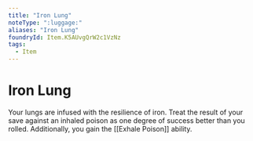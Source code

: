 ```yaml
---
title: "Iron Lung"
noteType: ":luggage:"
aliases: "Iron Lung"
foundryId: Item.K5AUvgQrW2c1VzNz
tags:
  - Item
---
```


# Iron Lung

Your lungs are infused with the resilience of iron. Treat the result of your save against an inhaled poison as one degree of success better than you rolled. Additionally, you gain the [[Exhale Poison]] ability.
